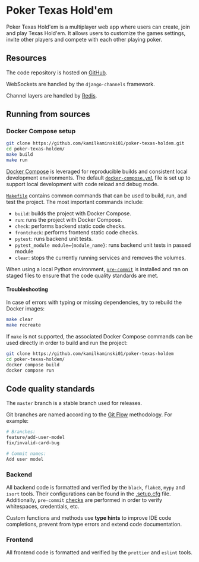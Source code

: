 # Poker Texas Hold'em

Poker Texas Hold'em is a multiplayer web app where users
can create, join and play Texas Hold'em. It allows users to
customize the games settings, invite other players and compete
with each other playing poker.

## Resources

The code repository is hosted on
[GitHub](https://github.com/kamilkaminski01/poker-texas-holdem).

WebSockets are handled by the `django-channels` framework.

Channel layers are handled by [Redis](https://redis.io/).

## Running from sources

### Docker Compose setup

```bash
git clone https://github.com/kamilkaminski01/poker-texas-holdem.git
cd poker-texas-holdem/
make build
make run
```

[Docker Compose](https://docs.docker.com/compose/install/) is leveraged
for reproducible builds and consistent local development environments.
The default [`docker-compose.yml`](docker-compose.yml) file is set up
to support local development with code reload and debug mode.

[`Makefile`](Makefile) contains common commands that can be used to
build, run, and test the project. The most important commands include:

- `build`: builds the project with Docker Compose.
- `run`: runs the project with Docker Compose.
- `check`: performs backend static code checks.
- `frontcheck`: performs frontend static code checks.
- `pytest`: runs backend unit tests.
- `pytest_module module={module_name}`: runs backend unit tests in passed module
- `clear`: stops the currently running services and removes the volumes.

When using a local Python environment, [`pre-commit`](https://pre-commit.com/)
is installed and ran on staged files to ensure that the code
quality standards are met.

#### Troubleshooting

In case of errors with typing or missing dependencies, try to rebuild the
Docker images:

```bash
make clear
make recreate
```

If `make` is not supported, the associated Docker Compose commands can be
used directly in order to build and run the project:

```bash
git clone https://github.com/kamilkaminski01/poker-texas-holdem
cd poker-texas-holdem/
docker compose build
docker compose run
```

## Code quality standards

The `master` branch is a stable branch used for releases.

Git branches are named according to the
[Git Flow](https://danielkummer.github.io/git-flow-cheatsheet/) methodology.
For example:

```bash
# Branches:
feature/add-user-model
fix/invalid-card-bug

# Commit names:
Add user model
```

### Backend

All backend code is formatted and verified by the `black`, `flake8`,
`mypy` and `isort` tools. Their configurations can be found in the
[.setup.cfg](backend/setup.cfg) file. Additionally, `pre-commit` [checks](.pre-commit-config.yaml)
are performed in order to verify whitespaces, credentials, etc.

Custom functions and methods use **type hints** to improve IDE code
completions, prevent from type errors and extend code documentation.

### Frontend

All frontend code is formatted and verified by the `prettier`
and `eslint` tools.
